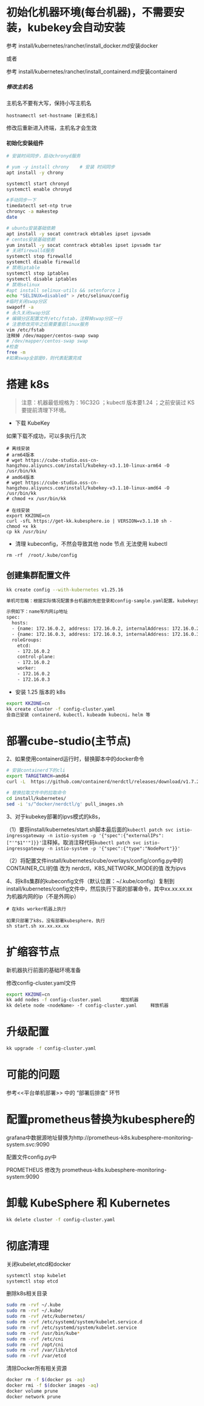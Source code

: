 
# 初始化机器环境(每台机器)，不需要安装，kubekey会自动安装

参考 install/kubernetes/rancher/install_docker.md安装docker

或者

参考 install/kubernetes/rancher/install_containerd.md安装containerd

##### 修改主机名

主机名不要有大写，保持小写主机名
```
hostnamectl set-hostname [新主机名]
```
修改后重新进入终端，主机名才会生效

#### 初始化安装组件
```bash
# 安装时间同步，启动chronyd服务

# yum -y install chrony    # 安装 时间同步
apt install -y chrony

systemctl start chronyd
systemctl enable chronyd

#手动同步一下
timedatectl set-ntp true
chronyc -a makestep
date

# ubuntu安装基础依赖
apt install -y socat conntrack ebtables ipset ipvsadm
# centos安装基础依赖
yum install -y socat conntrack ebtables ipset ipvsadm tar
# 关闭firewalld服务
systemctl stop firewalld
systemctl disable firewalld
# 禁用iptable
systemctl stop iptables
systemctl disable iptables
# 禁用selinux
#apt install selinux-utils && setenforce 1
echo "SELINUX=disabled" > /etc/selinux/config
#临时关闭swap分区
swapoff -a
# 永久关闭swap分区
# 编辑分区配置文件/etc/fstab，注释掉swap分区一行
# 注意修改完毕之后需要重启linux服务
vim /etc/fstab
注释掉 /dev/mapper/centos-swap swap
# /dev/mapper/centos-swap swap
#检查
free -m
#如果swap全部是0，则代表配置完成

```

# 搭建 k8s

> 注意：机器最低规格为：16C32G ；kubectl 版本要1.24 ；之前安装过 KS 要提前清理下环境。

* 下载 KubeKey 

如果下载不成功，可以多执行几次
```shell
# 离线安装
# arm64版本
# wget https://cube-studio.oss-cn-hangzhou.aliyuncs.com/install/kubekey-v3.1.10-linux-arm64 -O /usr/bin/kk
# amd64版本
# wget https://cube-studio.oss-cn-hangzhou.aliyuncs.com/install/kubekey-v3.1.10-linux-amd64 -O /usr/bin/kk
# chmod +x /usr/bin/kk

# 在线安装
export KKZONE=cn
curl -sfL https://get-kk.kubesphere.io | VERSION=v3.1.10 sh -
chmod +x kk
cp kk /usr/bin/
```

* 清理 kubeconfig，不然会导致其他 node 节点 无法使用 kubectl

```shell
rm -rf  /root/.kube/config
```

## 创建集群配置文件

```bash
kk create config --with-kubernetes v1.25.16 

单机可忽略：根据实际情况配置多台机器的免密登录和config-sample.yaml配置。kubekey会使用这个文件里面的机器的账号密码登录远程机器执行添加命令

示例如下：name写内网ip地址
spec:
  hosts:
  - {name: 172.16.0.2, address: 172.16.0.2, internalAddress: 172.16.0.2, user: ubuntu, password: "Qcloud@123"}
  - {name: 172.16.0.3, address: 172.16.0.3, internalAddress: 172.16.0.3, user: ubuntu, password: "Qcloud@123"}
  roleGroups:
    etcd:
    - 172.16.0.2
    control-plane: 
    - 172.16.0.2
    worker:
    - 172.16.0.2
    - 172.16.0.3
```

*  安装 1.25 版本的 k8s
```bash
export KKZONE=cn
kk create cluster -f config-cluster.yaml
会自己安装 containerd，kubectl，kubeadm kubecni，helm 等
```

# 部署cube-studio(主节点)

2、如果使用containerd运行时，替换脚本中的docker命令
```bash
# 安装containerd下的cli
export TARGETARCH=amd64
curl -L  https://github.com/containerd/nerdctl/releases/download/v1.7.2/nerdctl-1.7.2-linux-${TARGETARCH}.tar.gz | tar xzv -C /usr/local/bin nerdctl

# 替换拉取文件中的拉取命令
cd install/kubernetes/
sed -i 's/^docker/nerdctl/g' pull_images.sh

```

3、对于kubekey部署的ipvs模式的k8s，

  （1）要将install/kubernetes/start.sh脚本最后面的`kubectl patch svc istio-ingressgateway -n istio-system -p '{"spec":{"externalIPs":["'"$1"'"]}}'`注释掉。取消注释代码`kubectl patch svc istio-ingressgateway -n istio-system -p '{"spec":{"type":"NodePort"}}'`

  （2）将配置文件install/kubernetes/cube/overlays/config/config.py中的 CONTAINER_CLI的值 改为 nerdctl，K8S_NETWORK_MODE的值 改为ipvs


4、将k8s集群的kubeconfig文件（默认位置：~/.kube/config）复制到install/kubernetes/config文件中，然后执行下面的部署命令，其中xx.xx.xx.xx为机器内网的ip（不是外网ip）

```
# 在k8s worker机器上执行

如果只部署了k8s，没有部署kubesphere，执行
sh start.sh xx.xx.xx.xx
```

# 扩缩容节点

新机器执行前面的基础环境准备

修改config-cluster.yaml文件

```bash
export KKZONE=cn
kk add nodes -f config-cluster.yaml       增加机器
kk delete node <nodeName> -f config-cluster.yaml     释放机器
```

# 升级配置

```bash
kk upgrade -f config-cluster.yaml
```

# 可能的问题

参考<<平台单机部署>> 中的 “部署后排查” 环节

# 配置prometheus替换为kubesphere的

grafana中数据源地址替换为http://prometheus-k8s.kubesphere-monitoring-system.svc:9090

配置文件config.py中

PROMETHEUS 修改为 prometheus-k8s.kubesphere-monitoring-system:9090

# 卸载 KubeSphere 和 Kubernetes

```bash
kk delete cluster -f config-cluster.yaml
```

# 彻底清理
关闭kubelet,etcd和docker
```bash
systemctl stop kubelet
systemctl stop etcd
```
删除k8s相关目录
```bash
sudo rm -rvf ~/.kube
sudo rm -rvf ~/.kube/
sudo rm -rvf /etc/kubernetes/
sudo rm -rvf /etc/systemd/system/kubelet.service.d
sudo rm -rvf /etc/systemd/system/kubelet.service
sudo rm -rvf /usr/bin/kube*
sudo rm -rvf /etc/cni
sudo rm -rvf /opt/cni
sudo rm -rvf /var/lib/etcd
sudo rm -rvf /var/etcd
```
清除Docker所有相关资源
```bash
docker rm -f $(docker ps -aq)
docker rmi -f $(docker images -aq)
docker volume prune
docker network prune
```
